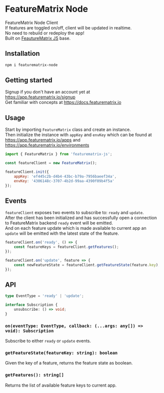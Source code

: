 # FeatureMatrix Node
FeatureMatrix Node Client  
If features are toggled on/off, client will be updated in realtime.  
No need to rebuild or redeploy the app!  
Built on [FeautureMatrix JS](https://github.com/featurematrix/featurematrix-js) base.

## Installation

```bash
npm i featurematrix-node
```

## Getting started
Signup if you don't have an account yet at https://app.featurematrix.io/signup  
Get familiar with concepts at https://docs.featurematrix.io

## Usage
Start by importing `FeatureMatrix` class and create an instance.  
Then initialize the instance with `appKey` and `envKey` which can be found at
https://app.featurematrix.io/apps and
https://app.featurematrix.io/environments

```js
import { FeatureMatrix } from 'featurematrix-js';

const featureClient = new FeatureMatrix();

featureClient.init({
    appKey: 'ef445c2b-d4b4-43bc-b79a-7956baeef34a',
    envKey: '4306148c-3707-4b2d-99aa-4390f09b4f5a'
});
```

## Events
`featureClient` exposes two events to subscribe to: `ready` and `update`.  
After the client has been initialized and has successfully open a connection to FeatureMatrix backend `ready` event will be emitted.  
And on each feature update which is made available to current app an `update` will be emitted with the latest state of the feature.


```js
featureClient.on('ready', () => {
    const featureKeys = featureClient.getFeatures();
});

featureClient.on('update', feature => {
    const newFeatureState = featureClient.getFeatureState(feature.key);
});
```

## API

```ts
type EventType = 'ready' | 'update';
```

```ts
interface Subscription {
    unsubscribe: () => void;
}
```

### ```on(eventType: EventType, callback: (...args: any[]) => void): Subscription```
Subscribe to either `ready` or `update` events.

### ```getFeatureState(featureKey: string): boolean```
Given the key of a feature, returns the feature state as boolean.

### ```getFeatures(): string[]```
Returns the list of available feature keys to current app.
